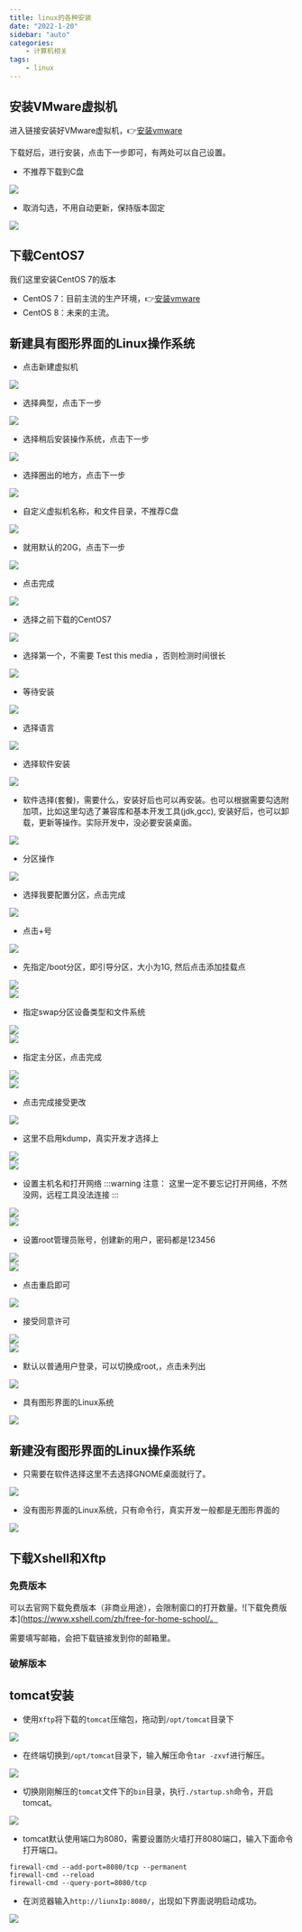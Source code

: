```yaml
---
title: linux的各种安装
date: "2022-1-20"
sidebar: "auto"
categories:
    - 计算机相关
tags:
    - linux
---
```


## 安装VMware虚拟机

进入链接安装好VMware虚拟机，:point_right:[安装vmware](https://mp.weixin.qq.com/s/AzlgCdJ6Mh2G0A8Var6aGg)  

下载好后，进行安装，点击下一步即可，有两处可以自己设置。
- 不推荐下载到C盘  

![](./assets/images/install/VMware1.png)

- 取消勾选，不用自动更新，保持版本固定  

![](./assets/images/install/VMware2.png)


## 下载CentOS7

我们这里安装CentOS 7的版本
- CentOS 7：目前主流的生产环境，:point_right:[安装vmware](http://mirrors.aliyun.com/centos/7/isos/x86_64/CentOS-7-x86_64-DVD-2009.iso)
- CentOS 8：未来的主流。
 
## 新建具有图形界面的Linux操作系统

- 点击新建虚拟机  

![](./assets/images/install/VMware3.png)  


- 选择典型，点击下一步  

![](./assets/images/install/VMware4.png)  


- 选择稍后安装操作系统，点击下一步  

![](./assets/images/install/VMware5.png)  


- 选择圈出的地方，点击下一步  

![](./assets/images/install/VMware6.png)


- 自定义虚拟机名称，和文件目录，不推荐C盘  

![](./assets/images/install/VMware7.png)

- 就用默认的20G，点击下一步   

![](./assets/images/install/VMware8.png)

- 点击完成  

![](./assets/images/install/VMware9.png)

- 选择之前下载的CentOS7  

![](./assets/images/install/VMware10.png)

- 选择第一个，不需要 Test this media ，否则检测时间很长  

![](./assets/images/install/VMware11.png)  

- 等待安装  

![](./assets/images/install/VMware12.png)  

- 选择语言  

![](./assets/images/install/VMware13.png)  

- 选择软件安装  

![](./assets/images/install/VMware14.png)

- 软件选择(套餐)，需要什么，安装好后也可以再安装。也可以根据需要勾选附加项，比如这里勾选了兼容库和基本开发工具(jdk,gcc), 安装好后，也可以卸载，更新等操作。实际开发中，没必要安装桌面。  

![](./assets/images/install/VMware15.png)  

- 分区操作  

![](./assets/images/install/VMware16.png)

- 选择我要配置分区，点击完成   

![](./assets/images/install/VMware17.png)

- 点击+号  

![](./assets/images/install/VMware18.png)  

- 先指定/boot分区，即引导分区，大小为1G, 然后点击添加挂载点   

![](./assets/images/install/VMware19.png)  
![](./assets/images/install/VMware20.png)

- 指定swap分区设备类型和文件系统  

![](./assets/images/install/VMware21.png)  
![](./assets/images/install/VMware22.png)

- 指定主分区，点击完成

![](./assets/images/install/VMware23.png)  
![](./assets/images/install/VMware24.png)

- 点击完成接受更改 

![](./assets/images/install/VMware25.png)

- 这里不启用kdump，真实开发才选择上  

![](./assets/images/install/VMware26.png)  
![](./assets/images/install/VMware27.png)

- 设置主机名和打开网络
:::warning 注意：
这里一定不要忘记打开网络，不然没网，远程工具没法连接
:::

![](./assets/images/install/VMware28.png)  
![](./assets/images/install/VMware29.png)

- 设置root管理员账号，创建新的用户，密码都是123456


![](./assets/images/install/VMware30.png)  
![](./assets/images/install/VMware31.png)

- 点击重启即可 

![](./assets/images/install/VMware32.png)  

- 接受同意许可  

![](./assets/images/install/VMware33.png)  
![](./assets/images/install/VMware34.png)

- 默认以普通用户登录，可以切换成root,，点击未列出  

![](./assets/images/install/VMware35.png)

- 具有图形界面的Linux系统  

![](./assets/images/install/VMware36.png)

## 新建没有图形界面的Linux操作系统

- 只需要在软件选择这里不去选择GNOME桌面就行了。

![](./assets/images/install/VMware15.png) 

- 没有图形界面的Linux系统，只有命令行，真实开发一般都是无图形界面的  

![](./assets/images/install/VMware36.png)


## 下载Xshell和Xftp

### 免费版本
可以去官网下载免费版本（非商业用途），会限制窗口的打开数量。![下载免费版本](https://www.xshell.com/zh/free-for-home-school/。  

需要填写邮箱，会把下载链接发到你的邮箱里。

### 破解版本



## tomcat安装

- 使用`Xftp`将下载的`tomcat`压缩包，拖动到`/opt/tomcat`目录下


![](./assets/images/tomcat1.png)

- 在终端切换到`/opt/tomcat`目录下，输入解压命令`tar -zxvf`进行解压。

![](./assets/images/tomcat2.png) 

- 切换刚刚解压的`tomcat`文件下的`bin`目录，执行`./startup.sh`命令，开启tomcat。

![](./assets/images/tomcat3.png) 

- tomcat默认使用端口为8080，需要设置防火墙打开8080端口，输入下面命令打开端口。  

```
firewall-cmd --add-port=8080/tcp --permanent 
firewall-cmd --reload 
firewall-cmd --query-port=8080/tcp
```

- 在浏览器输入`http://liunxIp:8080/`，出现如下界面说明启动成功。  

![](./assets/images/tomcat4.png) 